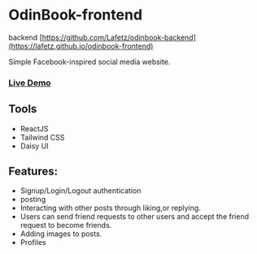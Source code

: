 # OdinBook-frontend
 backend [https://github.com/Lafetz/odinbook-backend](https://lafetz.github.io/odinbook-frontend)

Simple Facebook-inspired social media website.
### [Live Demo](https://lafetz.github.io/odinbook-frontend)
## Tools
* ReactJS
* Tailwind CSS
* Daisy UI
## Features:
* Signup/Login/Logout authentication
* posting
* Interacting with other posts through liking,or replying.
* Users can send friend requests to other users and accept the friend request to become friends.
* Adding images to posts.
* Profiles

